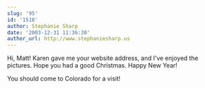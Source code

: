 ```yaml
---
slug: '95'
id: '1518'
author: Stephanie Sharp
date: '2003-12-31 11:36:30'
author_url: http://www.stephaniesharp.us
---
```

Hi, Matt! Karen gave me your website address, and I've enjoyed the pictures. Hope you had a good Christmas. Happy New Year!

You should come to Colorado for a visit!
